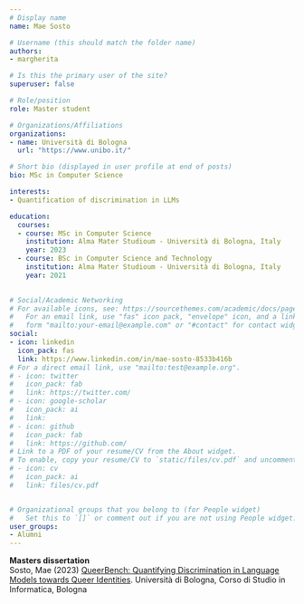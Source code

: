 ```yaml
---
# Display name
name: Mae Sosto

# Username (this should match the folder name)
authors:
- margherita

# Is this the primary user of the site?
superuser: false

# Role/position
role: Master student

# Organizations/Affiliations
organizations:
- name: Università di Bologna
  url: "https://www.unibo.it/"

# Short bio (displayed in user profile at end of posts)
bio: MSc in Computer Science

interests:
- Quantification of discrimination in LLMs

education:
  courses:
  - course: MSc in Computer Science
    institution: Alma Mater Studioum - Università di Bologna, Italy
    year: 2023
  - course: BSc in Computer Science and Technology
    institution: Alma Mater Studioum - Università di Bologna, Italy
    year: 2021
    

# Social/Academic Networking
# For available icons, see: https://sourcethemes.com/academic/docs/page-builder/#icons
#   For an email link, use "fas" icon pack, "envelope" icon, and a link in the
#   form "mailto:your-email@example.com" or "#contact" for contact widget.
social:
- icon: linkedin
  icon_pack: fas
  link: https://www.linkedin.com/in/mae-sosto-8533b416b
# For a direct email link, use "mailto:test@example.org".
# - icon: twitter
#   icon_pack: fab
#   link: https://twitter.com/
# - icon: google-scholar
#   icon_pack: ai
#   link: 
# - icon: github
#   icon_pack: fab
#   link: https://github.com/
# Link to a PDF of your resume/CV from the About widget.
# To enable, copy your resume/CV to `static/files/cv.pdf` and uncomment the lines below.
# - icon: cv
#   icon_pack: ai
#   link: files/cv.pdf


# Organizational groups that you belong to (for People widget)
#   Set this to `[]` or comment out if you are not using People widget.
user_groups:
- Alumni
---
```


**Masters dissertation**<br/>
Sosto, Mae (2023) [QueerBench: Quantifying Discrimination in Language Models 
towards Queer Identities](https://amslaurea.unibo.it/30462/). Università di 
Bologna, Corso di Studio in Informatica, Bologna


